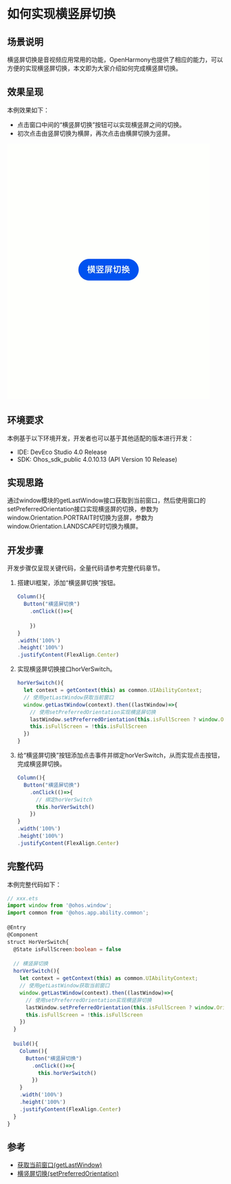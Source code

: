 # 如何实现横竖屏切换

## 场景说明
横竖屏切换是音视频应用常用的功能，OpenHarmony也提供了相应的能力，可以方便的实现横竖屏切换，本文即为大家介绍如何完成横竖屏切换。

## 效果呈现
本例效果如下：
- 点击窗口中间的“横竖屏切换”按钮可以实现横竖屏之间的切换。
- 初次点击由竖屏切换为横屏，再次点击由横屏切换为竖屏。

![horizontal-vertical-switch](figures/horizontal-vertical-switch.gif)

## 环境要求

本例基于以下环境开发，开发者也可以基于其他适配的版本进行开发：

- IDE: DevEco Studio 4.0 Release
- SDK: Ohos_sdk_public 4.0.10.13 (API Version 10 Release)


## 实现思路
通过window模块的getLastWindow接口获取到当前窗口，然后使用窗口的setPreferredOrientation接口实现横竖屏的切换，参数为window.Orientation.PORTRAIT时切换为竖屏，参数为window.Orientation.LANDSCAPE时切换为横屏。

## 开发步骤
开发步骤仅呈现关键代码，全量代码请参考完整代码章节。
1. 搭建UI框架，添加“横竖屏切换”按钮。
    ```ts
    Column(){
      Button("横竖屏切换")
        .onClick(()=>{

        })
    }
    .width('100%')
    .height('100%')
    .justifyContent(FlexAlign.Center)
    ```
2. 实现横竖屏切换接口horVerSwitch。
    ```ts
    horVerSwitch(){
      let context = getContext(this) as common.UIAbilityContext;
      // 使用getLastWindow获取当前窗口
      window.getLastWindow(context).then((lastWindow)=>{
        // 使用setPreferredOrientation实现横竖屏切换
        lastWindow.setPreferredOrientation(this.isFullScreen ? window.Orientation.PORTRAIT : window.Orientation.LANDSCAPE)
        this.isFullScreen = !this.isFullScreen
      })
    }
    ```
3. 给“横竖屏切换”按钮添加点击事件并绑定horVerSwitch，从而实现点击按钮，完成横竖屏切换。
    ```ts
    Column(){
      Button("横竖屏切换")
        .onClick(()=>{
          // 绑定horVerSwitch
          this.horVerSwitch()
        })
    }
    .width('100%')
    .height('100%')
    .justifyContent(FlexAlign.Center)
    ```

## 完整代码
本例完整代码如下：

```ts
// xxx.ets
import window from '@ohos.window';
import common from '@ohos.app.ability.common';

@Entry
@Component
struct HorVerSwitch{
  @State isFullScreen:boolean = false

  // 横竖屏切换
  horVerSwitch(){
    let context = getContext(this) as common.UIAbilityContext;
    // 使用getLastWindow获取当前窗口
    window.getLastWindow(context).then((lastWindow)=>{
      // 使用setPreferredOrientation实现横竖屏切换
      lastWindow.setPreferredOrientation(this.isFullScreen ? window.Orientation.PORTRAIT : window.Orientation.LANDSCAPE)
      this.isFullScreen = !this.isFullScreen
    })
  }

  build(){
    Column(){
      Button("横竖屏切换")
        .onClick(()=>{
          this.horVerSwitch()
        })
    }
    .width('100%')
    .height('100%')
    .justifyContent(FlexAlign.Center)
  }
}
```
## 参考
- [获取当前窗口(getLastWindow)](../application-dev/reference/apis/js-apis-window.md)
- [横竖屏切换(setPreferredOrientation)](../application-dev/reference/apis/js-apis-window.md)


